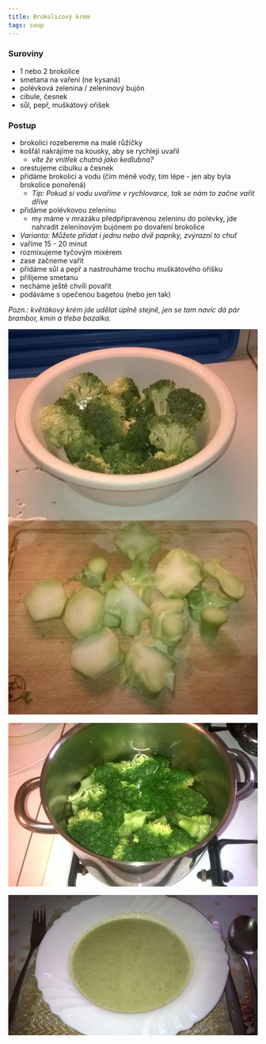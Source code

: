 ```yaml
---
title: Brokolicový krém
tags: soup
---
```


### Suroviny
- 1 nebo 2 brokolice
- smetana na vaření (ne kysaná)
- polévková zelenina / zeleninový bujón
- cibule, česnek
- sůl, pepř, muškátový oříšek

### Postup
- brokolici rozebereme na malé růžičky
- košťál nakrájíme na kousky, aby se rychleji uvařil
  - *víte že vnitřek chutná jako kedlubna?*
- orestujeme cibulku a česnek
- přidáme brokolici a vodu (čím méně vody, tím lépe - jen aby byla brokolice ponořená)
  - *Tip: Pokud si vodu uvaříme v rychlovarce, tak se nám to začne vařit dříve*
- přidáme polévkovou zeleninu
  - my máme v mrazáku předpřipravenou zeleninu do polévky, jde nahradit zeleninovým bujónem po dovaření brokolice
- *Varianta: Můžete přidat i jednu nebo dvě papriky, zvýrazní to chuť*
- vaříme 15 - 20 minut
- rozmixujeme tyčovým mixérem
- zase začneme vařit
- přidáme sůl a pepř a nastrouháme trochu muškátového oříšku
- přilijeme smetanu
- necháme ještě chvíli povařit
- podáváme s opečenou bagetou (nebo jen tak)


*Pozn.: květákový krém jde udělat úplně stejně, jen se tam navíc dá pár brambor, kmín a třeba bazalka.*

![Rozpracovaná brokolice](/fotky/brokolicovy-krem-1.jpg)

![V hrnci](/fotky/brokolicovy-krem-2.jpg)

![Hotovo](/fotky/brokolicovy-krem-3.jpg)
